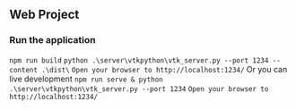 ## Web Project

### Run the application

`npm run build`
`python .\server\vtkpython\vtk_server.py --port 1234 --content .\dist\`
`Open your browser to http://localhost:1234/`
Or you can live development
`npm run serve & python .\server\vtkpython\vtk_server.py --port 1234`
`Open your browser to http://localhost:1234/`
